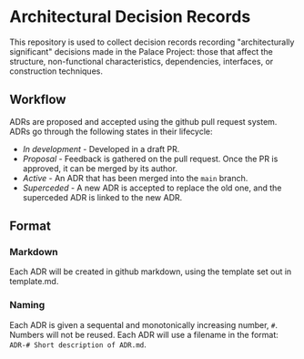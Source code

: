 # Architectural Decision Records

This repository is used to collect decision records recording "architecturally significant" decisions made in the Palace Project: those that affect the structure, non-functional characteristics, dependencies, interfaces, or construction techniques.

## Workflow

ADRs are proposed and accepted using the github pull request system. ADRs go through the following states in their lifecycle: 

- *In development* - Developed in a draft PR.
- *Proposal* - Feedback is gathered on the pull request. Once the PR is approved, it can be merged by its author. 
- *Active* - An ADR that has been merged into the `main` branch.
- *Superceded* - A new ADR is accepted to replace the old one, and the superceded ADR is linked to the new ADR.

## Format 

### Markdown

Each ADR will be created in github markdown, using the template set out in template.md.

### Naming

Each ADR is given a sequental and monotonically increasing number, `#`. Numbers will not be reused. Each ADR will use a filename in the format: `ADR-# Short description of ADR.md`.
